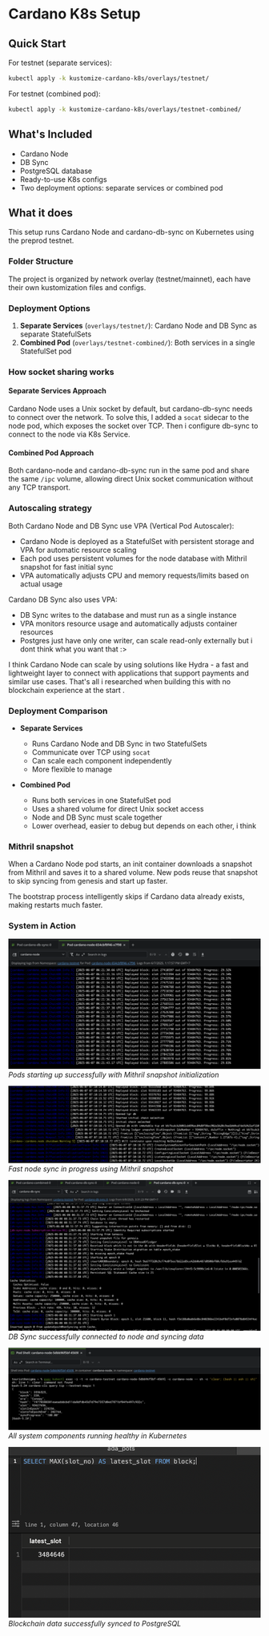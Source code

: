 # Cardano K8s Setup

## Quick Start

For testnet (separate services):
```bash
kubectl apply -k kustomize-cardano-k8s/overlays/testnet/
```

For testnet (combined pod):
```bash
kubectl apply -k kustomize-cardano-k8s/overlays/testnet-combined/
```

## What's Included

- Cardano Node
- DB Sync
- PostgreSQL database
- Ready-to-use K8s configs
- Two deployment options: separate services or combined pod

## What it does

This setup runs Cardano Node and cardano-db-sync on Kubernetes using the preprod testnet.

### Folder Structure

The project is organized by network overlay (testnet/mainnet), each have their own kustomization files and configs.

### Deployment Options

1. **Separate Services** (`overlays/testnet/`): Cardano Node and DB Sync as separate StatefulSets
2. **Combined Pod** (`overlays/testnet-combined/`): Both services in a single StatefulSet pod

### How socket sharing works

#### Separate Services Approach
Cardano Node uses a Unix socket by default, but cardano-db-sync needs to connect over the network.
To solve this, I added a `socat` sidecar to the node pod, which exposes the socket over TCP. Then i configure db-sync to connect to the node via K8s Service.

#### Combined Pod Approach
Both cardano-node and cardano-db-sync run in the same pod and share the same `/ipc` volume, allowing direct Unix socket communication without any TCP transport.

### Autoscaling strategy

Both Cardano Node and DB Sync use VPA (Vertical Pod Autoscaler):

- Cardano Node is deployed as a StatefulSet with persistent storage and VPA for automatic resource scaling
- Each pod uses persistent volumes for the node database with Mithril snapshot for fast initial sync
- VPA automatically adjusts CPU and memory requests/limits based on actual usage

Cardano DB Sync also uses VPA:

- DB Sync writes to the database and must run as a single instance
- VPA monitors resource usage and automatically adjusts container resources
- Postgres just have only one writer, can scale read-only externally but i dont think what you want that :>

I think Cardano Node can scale by using solutions like Hydra - a fast and lightweight layer to connect with applications that support payments and similar use cases. That's all i researched when building this with no blockchain experience at the start .

### Deployment Comparison

- **Separate Services**
  - Runs Cardano Node and DB Sync in two StatefulSets
  - Communicate over TCP using `socat`
  - Can scale each component independently
  - More flexible to manage

- **Combined Pod**
  - Runs both services in one StatefulSet pod
  - Uses a shared volume for direct Unix socket access
  - Node and DB Sync must scale together
  - Lower overhead, easier to debug but depends on each other, i think

### Mithril snapshot

When a Cardano Node pod starts, an init container downloads a snapshot from Mithril and saves it to a shared volume.
New pods reuse that snapshot to skip syncing from genesis and start up faster.

The bootstrap process intelligently skips if Cardano data already exists, making restarts much faster.

### System in Action

![](<images/CleanShot 2025-06-07 at 13.21.42@2x.png>)
*Pods starting up successfully with Mithril snapshot initialization*

![](<image/CleanShot 2025-06-07 at 14.14.48@2x.png>)
*Fast node sync in progress using Mithril snapshot*

![](<images/Lens 2025-06-08 15.32.32.png>)
*DB Sync successfully connected to node and syncing data*

![](<images/CleanShot 2025-06-07 at 22.40.59@2x.png>)
*All system components running healthy in Kubernetes*

![](<images/TablePlus 2025-06-07 22.41.22.png>)
*Blockchain data successfully synced to PostgreSQL*